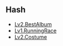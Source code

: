## Hash
- [Lv2.BestAlbum](https://programmers.co.kr/learn/courses/30/lessons/42579?language=kotlin)
- [Lv1.RunningRace](https://school.programmers.co.kr/learn/courses/30/lessons/178871)
- [Lv2.Costume](https://school.programmers.co.kr/learn/courses/30/lessons/42578)